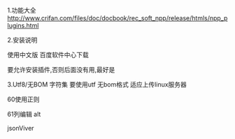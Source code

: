 1.功能大全
http://www.crifan.com/files/doc/docbook/rec_soft_npp/release/htmls/npp_plugins.html

2.安装说明

使用中文版 百度软件中心下载

要允许安装插件,否则后面没有用,最好是

3.Utf8/无BOM 
字符集 
要使用utf 无bom格式 适应上传linux服务器

60使用正则

61列编辑
alt

jsonViver

